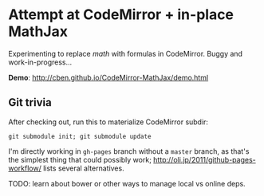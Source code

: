 # Attempt at CodeMirror + in-place MathJax

Experimenting to replace $math$ with formulas in CodeMirror.
Buggy and work-in-progress...

**Demo**: http://cben.github.io/CodeMirror-MathJax/demo.html

## Git trivia

After checking out, run this to materialize CodeMirror subdir:

    git submodule init; git submodule update

I'm directly working in `gh-pages` branch without a `master` branch,
as that's the simplest thing that could possibly work;
http://oli.jp/2011/github-pages-workflow/ lists several alternatives.

TODO: learn about bower or other ways to manage local vs online deps.
